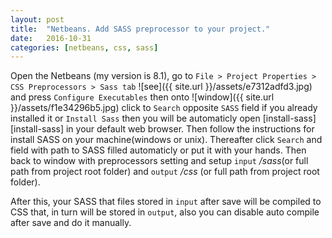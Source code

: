 ```yaml
---
layout: post
title:  "Netbeans. Add SASS preprocessor to your project."
date:   2016-10-31
categories: [netbeans, css, sass]
---
```


Open the Netbeans (my version is 8.1), go to `File > Project Properties > CSS Preprocessors > Sass tab` ![see]({{ site.url }}/assets/e7312adfd3.jpg) and press `Configure Executables` then onto ![window]({{ site.url }}/assets/f1e34296b5.jpg) click to `Search` opposite `SASS` field if you already installed it or `Install Sass` then you will be automaticly open [install-sass][install-sass] in your default web browser.
Then follow the instructions for install SASS on your machine(windows or unix). 
Thereafter click `Search` and field with path to SASS filled automaticly or put it with your hands. Then back to window with preprocessors setting and setup `input` _/sass_(or full path from project root folder) and `output` _/css_ (or full path from project root folder).

After this, your SASS that files stored in `input` after save will be compiled to CSS that, in turn will be stored in `output`, also you can disable auto compile after save and do it manually.
